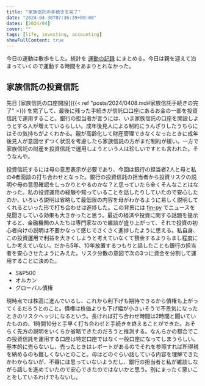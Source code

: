 ```yaml
---
title: "家族信託の手続きを完了"
date: "2024-04-30T07:36:39+09:00"
dates: [2024/04]
cover: ""
tags: [life, investing, accounting]
showFullContent: true
---
```


今日の運動は散歩をした。統計を [運動の記録](https://docs.google.com/spreadsheets/d/1bg85QtM-LciUgey8I79uI7vW2PEwsP6TVdeIRVkACBg/edit?usp=sharing) にまとめる。今日は親を迎えて泊まっていくので運動する時間をあまりとれなかった。

## 家族信託の投資信託

先日 [家族信託の口座開設]({{< ref "posts/2024/0408.md#家族信託手続きの完了" >}}) を完了して、最後に残った手続きが信託口口座にあるお金の一部を投資信託で運用すること。銀行の担当者が言うには、いま家族信託の口座を開設しようとする人が増えているらしい。成年後見人による制約にうんざりしたうちらにはその気持ちがよくわかる。親が高齢化して財産管理できなくなったときに成年後見人が意図せずつく状況を考慮したら家族信託の方がまだ制約が緩い。一方で家族信託の財産を投資信託で運用しようという人は珍しいですとも言われた。そうなんや。

投資信託するには母の意思表示が必要であり、今回は銀行の担当者2人と母と私の4者面談の打ち合わせとなった。銀行の投資信託の担当者から投資リスクの説明や母の意思確認をしっかりとやるのかな？と思っていたら全くそんなことはなかった。私の投資運用の経験や知っていることを話したりしていたので安心したのか、いろいろ説明は省略して最低限の内容を母がわかるように易しく説明してくれるといった形で打ち合わせは進捗した。この背景には [fin-py](https://fin-py.connpass.com/) でニュースを見聞きしている効果も大きかったと思う。最近の経済や投資に関する話題を提示すると、金融機関の人たちは専門家なので雑談が盛り上がって、それで投資の初心者向けの説明は不要かなって感じでさくさく進捗したように思える。私自身、この投資運用で利益を大きくしようと考えていなくて預金するよりもまし程度にしか考えていない。だから5年、10年放置するつもりと話したことも銀行の担当者を安心させたようにみえた。リスク分散の意図で次の3つに資金を分割して運用することに決めた。

* S&P500
* オルカン
* グローバル債権

現時点では株高に進んでいるし、これから利下げも期待できるから債権も上がってくるだろうとのこと。債権は株価よりも下げ幅が小さいそうで不景気になったときのリスクヘッジになるという。長ければ打ち合わせ時間は2時間と聞いていたものの、1時間10分と手早く打ち合わせと手続きを終えることができた。おそらく先方の説明をいくらか省略できたのだろうと推測する。なんらかの都合でこの投資信託を運用する口座は特定口座ではなく一般口座になってしまうらしい。基本的に売らないし、売ったときはレポートがあるのでそれを参照すれば所得税を納めるのも難しくないとのこと。母はどのぐらい話している内容を理解できたかわからないが、不審には思っていないようだし、銀行の担当者と私が雑談しながら話しを進めていたので安心できたのではないかと思う。別にまったく悪いことをしているわけでもないし。
